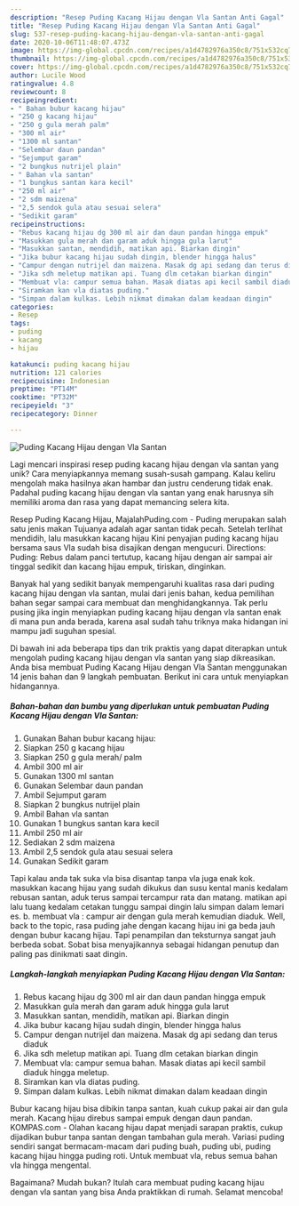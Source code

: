 ```yaml
---
description: "Resep Puding Kacang Hijau dengan Vla Santan Anti Gagal"
title: "Resep Puding Kacang Hijau dengan Vla Santan Anti Gagal"
slug: 537-resep-puding-kacang-hijau-dengan-vla-santan-anti-gagal
date: 2020-10-06T11:48:07.473Z
image: https://img-global.cpcdn.com/recipes/a1d4782976a350c8/751x532cq70/puding-kacang-hijau-dengan-vla-santan-foto-resep-utama.jpg
thumbnail: https://img-global.cpcdn.com/recipes/a1d4782976a350c8/751x532cq70/puding-kacang-hijau-dengan-vla-santan-foto-resep-utama.jpg
cover: https://img-global.cpcdn.com/recipes/a1d4782976a350c8/751x532cq70/puding-kacang-hijau-dengan-vla-santan-foto-resep-utama.jpg
author: Lucile Wood
ratingvalue: 4.8
reviewcount: 8
recipeingredient:
- " Bahan bubur kacang hijau"
- "250 g kacang hijau"
- "250 g gula merah palm"
- "300 ml air"
- "1300 ml santan"
- "Selembar daun pandan"
- "Sejumput garam"
- "2 bungkus nutrijel plain"
- " Bahan vla santan"
- "1 bungkus santan kara kecil"
- "250 ml air"
- "2 sdm maizena"
- "2,5 sendok gula atau sesuai selera"
- "Sedikit garam"
recipeinstructions:
- "Rebus kacang hijau dg 300 ml air dan daun pandan hingga empuk"
- "Masukkan gula merah dan garam aduk hingga gula larut"
- "Masukkan santan, mendidih, matikan api. Biarkan dingin"
- "Jika bubur kacang hijau sudah dingin, blender hingga halus"
- "Campur dengan nutrijel dan maizena. Masak dg api sedang dan terus diaduk"
- "Jika sdh meletup matikan api. Tuang dlm cetakan biarkan dingin"
- "Membuat vla: campur semua bahan. Masak diatas api kecil sambil diaduk hingga meletup."
- "Siramkan kan vla diatas puding."
- "Simpan dalam kulkas. Lebih nikmat dimakan dalam keadaan dingin"
categories:
- Resep
tags:
- puding
- kacang
- hijau

katakunci: puding kacang hijau 
nutrition: 121 calories
recipecuisine: Indonesian
preptime: "PT14M"
cooktime: "PT32M"
recipeyield: "3"
recipecategory: Dinner

---
```



![Puding Kacang Hijau dengan Vla Santan](https://img-global.cpcdn.com/recipes/a1d4782976a350c8/751x532cq70/puding-kacang-hijau-dengan-vla-santan-foto-resep-utama.jpg)

Lagi mencari inspirasi resep puding kacang hijau dengan vla santan yang unik? Cara menyiapkannya memang susah-susah gampang. Kalau keliru mengolah maka hasilnya akan hambar dan justru cenderung tidak enak. Padahal puding kacang hijau dengan vla santan yang enak harusnya sih memiliki aroma dan rasa yang dapat memancing selera kita.

Resep Puding Kacang Hijau, MajalahPuding.com - Puding merupakan salah satu jenis makan Tujuanya adalah agar santan tidak pecah. Setelah terlihat mendidih, lalu masukkan kacang hijau Kini penyajian puding kacang hijau bersama saus Vla sudah bisa disajikan dengan mengucuri. Directions: Puding: Rebus dalam panci tertutup, kacang hijau dengan air sampai air tinggal sedikit dan kacang hijau empuk, tiriskan, dinginkan.

Banyak hal yang sedikit banyak mempengaruhi kualitas rasa dari puding kacang hijau dengan vla santan, mulai dari jenis bahan, kedua pemilihan bahan segar sampai cara membuat dan menghidangkannya. Tak perlu pusing jika ingin menyiapkan puding kacang hijau dengan vla santan enak di mana pun anda berada, karena asal sudah tahu triknya maka hidangan ini mampu jadi suguhan spesial.


Di bawah ini ada beberapa tips dan trik praktis yang dapat diterapkan untuk mengolah puding kacang hijau dengan vla santan yang siap dikreasikan. Anda bisa membuat Puding Kacang Hijau dengan Vla Santan menggunakan 14 jenis bahan dan 9 langkah pembuatan. Berikut ini cara untuk menyiapkan hidangannya.

<!--inarticleads1-->

##### Bahan-bahan dan bumbu yang diperlukan untuk pembuatan Puding Kacang Hijau dengan Vla Santan:

1. Gunakan  Bahan bubur kacang hijau:
1. Siapkan 250 g kacang hijau
1. Siapkan 250 g gula merah/ palm
1. Ambil 300 ml air
1. Gunakan 1300 ml santan
1. Gunakan Selembar daun pandan
1. Ambil Sejumput garam
1. Siapkan 2 bungkus nutrijel plain
1. Ambil  Bahan vla santan
1. Gunakan 1 bungkus santan kara kecil
1. Ambil 250 ml air
1. Sediakan 2 sdm maizena
1. Ambil 2,5 sendok gula atau sesuai selera
1. Gunakan Sedikit garam


Tapi kalau anda tak suka vla bisa disantap tanpa vla juga enak kok.  masukkan kacang hijau yang sudah dikukus dan susu kental manis kedalam rebusan santan, aduk terus sampai tercampur rata dan matang. matikan api lalu tuang kedalam cetakan tunggu sampai dingin lalu simpan dalam lemari es. b. membuat vla : campur air dengan gula merah kemudian diaduk. Well, back to the topic, rasa puding jahe dengan kacang hijau ini ga beda jauh dengan bubur kacang hijau. Tapi penampilan dan teksturnya sangat jauh berbeda sobat. Sobat bisa menyajikannya sebagai hidangan penutup dan paling pas dinikmati saat dingin. 

<!--inarticleads2-->

##### Langkah-langkah menyiapkan Puding Kacang Hijau dengan Vla Santan:

1. Rebus kacang hijau dg 300 ml air dan daun pandan hingga empuk
1. Masukkan gula merah dan garam aduk hingga gula larut
1. Masukkan santan, mendidih, matikan api. Biarkan dingin
1. Jika bubur kacang hijau sudah dingin, blender hingga halus
1. Campur dengan nutrijel dan maizena. Masak dg api sedang dan terus diaduk
1. Jika sdh meletup matikan api. Tuang dlm cetakan biarkan dingin
1. Membuat vla: campur semua bahan. Masak diatas api kecil sambil diaduk hingga meletup.
1. Siramkan kan vla diatas puding.
1. Simpan dalam kulkas. Lebih nikmat dimakan dalam keadaan dingin


Bubur kacang hijau bisa dibikin tanpa santan, kuah cukup pakai air dan gula merah. Kacang hijau direbus sampai empuk dengan daun pandan. KOMPAS.com - Olahan kacang hijau dapat menjadi sarapan praktis, cukup dijadikan bubur tanpa santan dengan tambahan gula merah. Variasi puding sendiri sangat bermacam-macam dari puding buah, puding ubi, puding kacang hijau hingga puding roti. Untuk membuat vla, rebus semua bahan vla hingga mengental. 

Bagaimana? Mudah bukan? Itulah cara membuat puding kacang hijau dengan vla santan yang bisa Anda praktikkan di rumah. Selamat mencoba!
